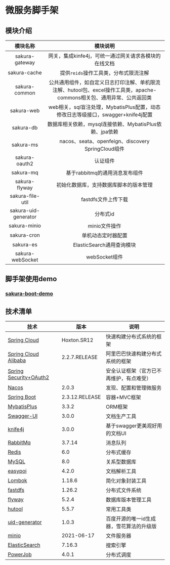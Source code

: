 # 微服务脚手架

## 模块介绍

| 模块名称                 | 模块说明                                                                                    |
|:--------------------:|:---------------------------------------------------------------------------------------:|
| sakura-gateway       | 网关，集成kinfe4j，可统一通过网关请求各模块的在线文档 |
| sakura-cache         | 提供`reids`操作工具类，分布式限流注解                                                                  |
| sakura-common        | 公共通用组件，如自定义日志打印注解、单机限流注解、hutool包、excel操作工具类，apache-commons相关包、通用异常、公共返回类                |
| sakura-web           | web相关，sql盲注处理，MybatisPlus配置，动态修改日志等级接口，swagger+knife4j配置                                |
| sakura-db            | 数据库相关依赖，mysql连接依赖、MybatisPlus依赖、jpa依赖                                                   |
| sakura-ms            | nacos、seata、openfeign、discovery SpringCloud组件                                           |
| sakura-oauth2        | 认证组件                                                                                    |
| sakura-mq            | 基于rabbitmq的通用消息发布组件                                                                     |
| sakura-flyway        | 初始化数据库，支持数据库脚本的版本管理                                                                     |
| sakura-file-util     | fastdfs文件上传下载                                                                           |
| sakura-uid-generator | 分布式id                                                                                   |
| sakura-minio         | minio文件操作                                                                               |
| sakura-cron          | 单机动态定时器配置                                                                               |
| sakura-es            | ElasticSearch通用查询模块                                                                     |
| sakura-webSocket     | webSocket组件                                                                             |

## 脚手架使用demo

### [sakura-boot-demo](https://github.com/yanjingfan/sakura-boot-demo)

## 技术清单

| 技术                                                                                                      | 版本             | 说明                    |
| ------------------------------------------------------------------------------------------------------- | -------------- | --------------------- |
| [Spring Cloud](https://spring.io/projects/spring-cloud)                                                 | Hoxton.SR12    | 快速构建分布式系统的框架          |
| [Spring Cloud Alibaba](https://spring.io/projects/spring-cloud-alibaba)                                 | 2.2.7.RELEASE  | 阿里巴巴快速构建分布式系统的框架      |
| [Spring Security+OAuth2](https://spring.io/projects/spring-authorization-server)                        |                | 安全认证框架（官方已不再维护，有点难受）  |
| [Nacos](https://nacos.io/zh-cn/docs/quick-start.html)                                                   | 2.0.3          | 发现、配置和管理微服务           |
| [Spring Boot](https://spring.io/projects/spring-boot)                                                   | 2.3.12.RELEASE | 容器+MVC框架              |
| [MybatisPlus](https://baomidou.com/)                                                                    | 3.3.2          | ORM框架                 |
| [Swagger-UI](https://swagger.io/docs/)                                                                  | 3.0.0          | 文档生产工具                |
| [knife4j](https://doc.xiaominfo.com/)                                                                   | 3.0.0          | 基于swagger更美观好用的文档UI   |
| [RabbitMq](https://docs.spring.io/spring-boot/docs/current/reference/html/features.html#messaging.amqp) | 3.7.14         | 消息队列                  |
| [Redis](https://redis.io/documentation)                                                                 | 6.0            | 分布式缓存                 |
| [MySQL](http://www.deituicms.com/mysql8cn/cn/web.html)                                                  | 8.0            | 关系型数据库                |
| [easypoi](https://gitee.com/lemur/easypoi)                                                              | 4.2.0          | 文档解析工具                |
| [Lombok](https://projectlombok.org/features/all)                                                        | 1.18.6         | 简化对象封装工具              |
| [fastdfs](https://github.com/happyfish100/fastdfs)                                                      | 1.26.2         | 分布式文件系统               |
| [flyway](https://flywaydb.org/documentation/)                                                           | 5.2.4          | 数据库版本管理工具             |
| [hutool](https://hutool.cn/docs/#/)                                                                     | 5.5.7          | 常用工具类                 |
| [uid-generator](https://github.com/baidu/uid-generator)                                                 | 1.0.3          | 百度开源的唯一id生成器，雪花算法的升级版 |
| [minio](https://docs.min.io/)                                                                           | 2021-06-17     | 文件服务器                 |
| [ElasticSearch](https://www.elastic.co/guide/index.html)                                                | 7.16.3         | 搜索引擎                  |
| [PowerJob](https://github.com/PowerJob/PowerJob)                                                        | 4.0.1          | 分布式调度                 |
